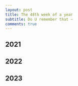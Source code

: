 ```yaml
---
layout: post
title: The 48th week of a year
subtitle: Do U remember that ~
comments: true
---
```





## 2021


## 2022


## 2023
